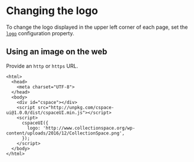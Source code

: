 # Changing the logo

To change the logo displayed in the upper left corner of each page, set the [`logo`](../README.md#logo) configuration property.

## Using an image on the web

Provide an `http` or `https` URL.

```
<html>
  <head>
    <meta charset="UTF-8">
  </head>
  <body>
    <div id="cspace"></div>
    <script src="http://unpkg.com/cspace-ui@1.0.0/dist/cspaceUI.min.js"></script>
    <script>
      cspaceUI({
        logo: 'http://www.collectionspace.org/wp-content/uploads/2016/12/CollectionSpace.png',
      });
    </script>
  </body>
</html>
```
